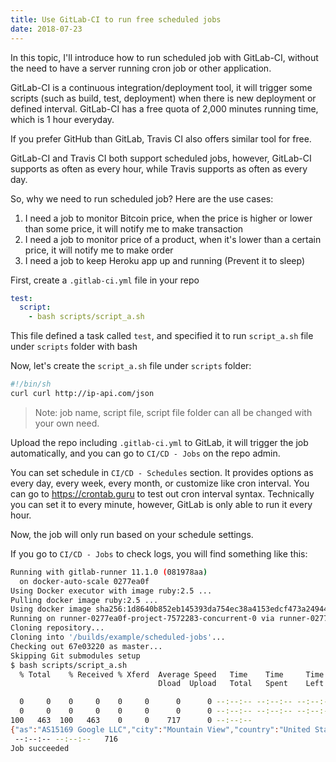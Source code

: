 ```yaml
---
title: Use GitLab-CI to run free scheduled jobs
date: 2018-07-23
---
```


In this topic, I'll introduce how to run scheduled job with GitLab-CI, without the need to have a server running cron job or other application.

GitLab-CI is a continuous integration/deployment tool, it will trigger some scripts (such as build, test, deployment) when there is new deployment or defined interval. GitLab-CI has a free quota of 2,000 minutes running time, which is 1 hour everyday.

If you prefer GitHub than GitLab, Travis CI also offers similar tool for free.

GitLab-CI and Travis CI both support scheduled jobs, however, GitLab-CI supports as often as every hour, while Travis supports as often as every day.

So, why we need to run scheduled job? Here are the use cases:

1. I need a job to monitor Bitcoin price, when the price is higher or lower than some price, it will notify me to make transaction
1. I need a job to monitor price of a product, when it's lower than a certain price, it will notify me to make order
1. I need a job to keep Heroku app up and running (Prevent it to sleep)

First, create a `.gitlab-ci.yml` file in your repo

```yaml
test:
  script:
    - bash scripts/script_a.sh
```

This file defined a task called `test`, and specified it to run `script_a.sh` file under `scripts` folder with bash

Now, let's create the `script_a.sh` file under `scripts` folder:

```sh
#!/bin/sh
curl curl http://ip-api.com/json
```

> Note: job name, script file, script file folder can all be changed with your own need.

Upload the repo including `.gitlab-ci.yml` to GitLab, it will trigger the job automatically, and you can go to `CI/CD - Jobs` on the repo admin.

You can set schedule in `CI/CD - Schedules` section. It provides options as every day, every week, every month, or customize like cron interval. You can go to https://crontab.guru to test out cron interval syntax. Technically you can set it to every minute, however, GitLab is only able to run it every hour.

Now, the job will only run based on your schedule settings.

If you go to `CI/CD - Jobs` to check logs, you will find something like this:

```sh
Running with gitlab-runner 11.1.0 (081978aa)
  on docker-auto-scale 0277ea0f
Using Docker executor with image ruby:2.5 ...
Pulling docker image ruby:2.5 ...
Using docker image sha256:1d8640b852eb145393da754ec38a4153edcf473a249448b7a271cea5f06016fa for ruby:2.5 ...
Running on runner-0277ea0f-project-7572283-concurrent-0 via runner-0277ea0f-srm-1532409609-e458cf74...
Cloning repository...
Cloning into '/builds/example/scheduled-jobs'...
Checking out 67e03220 as master...
Skipping Git submodules setup
$ bash scripts/script_a.sh
  % Total    % Received % Xferd  Average Speed   Time    Time     Time  Current
                                 Dload  Upload   Total   Spent    Left  Speed

  0     0    0     0    0     0      0      0 --:--:-- --:--:-- --:--:--     0
  0     0    0     0    0     0      0      0 --:--:-- --:--:-- --:--:--     0
100   463  100   463    0     0    717      0 --:--:--
{"as":"AS15169 Google LLC","city":"Mountain View","country":"United States","countryCode":"US","isp":"Googlebot","lat":37.4192,"lon":-122.0574,"org":"Googlebot","query":"66.249.64.149","region":"CA","regionName":"California","status":"success","timezone":"America/Los_Angeles","zip":"94043"}
 --:--:-- --:--:--   716
Job succeeded
```